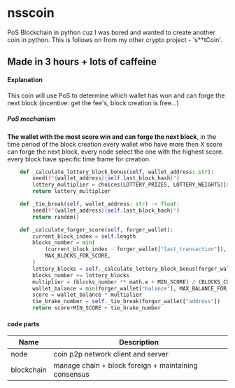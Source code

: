 # nsscoin
PoS Blockchain in python cuz I was bored and wanted to create another coin in python.
This is follows on from my other crypto project - 's**tCoin'.

## Made in 3 hours + lots of caffeine

#### Explanation
This coin will use PoS to determine which wallet has won and can forge the next block (incentive: get the fee's, block creation is free...)

##### PoS mechanism
**The wallet with the most score win and can forge the next block**,
in the time period of the block creation every wallet who have more then X score can forge the next block, every node select the one with the highest score.
every block have specific time frame for creation.

```python
    def _calculate_lottery_block_bonus(self, wallet_address: str):
        seed(f"{wallet_address}{self.last_block_hash}")
        lottery_multiplier = choices(LOTTERY_PRIZES, LOTTERY_WEIGHTS)[0]
        return lottery_multiplier

    def _tie_break(self, wallet_address: str) -> float:
        seed(f"{wallet_address}{self.last_block_hash}")
        return random()

    def _calculate_forger_score(self, forger_wallet):
        current_block_index = self.length
        blocks_number = min(
            (current_block_index - forger_wallet["last_transaction"]),
            MAX_BLOCKS_FOR_SCORE,
        )
        lottery_blocks = self._calculate_lottery_block_bonus(forger_wallet["address"])
        blocks_number += lottery_blocks
        multiplier = (blocks_number ** math.e + MIN_SCORE) / (BLOCKS_CURVE_NUMBER ** math.e)
        wallet_balance = min(forger_wallet["balance"], MAX_BALANCE_FOR_SCORE)
        score = wallet_balance * multiplier
        tie_brake_number = self._tie_break(forger_wallet["address"])
        return score+MIN_SCORE + tie_brake_number

```

#### code parts
| Name          | Description                                          |
| ------------- | ---------------------------------------------------- |
| node          | coin p2p network client and server                   |
| blockchain    | manage chain + block foreign + maintaining consensus |

